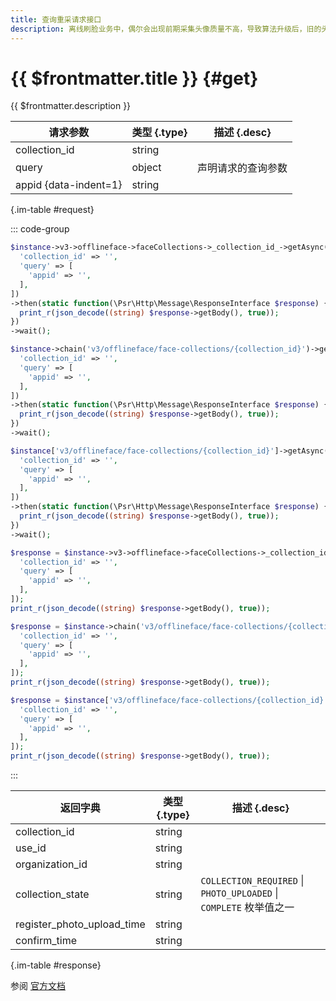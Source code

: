 ```yaml
---
title: 查询重采请求接口
description: 离线刷脸业务中，偶尔会出现前期采集头像质量不高，导致算法升级后，旧的头像无法生成有效的人脸特征，影响用户使用刷脸服务。因此，需要对用户的头像进行重采。
---
```


# {{ $frontmatter.title }} {#get}

{{ $frontmatter.description }}

| 请求参数 | 类型 {.type} | 描述 {.desc}
| --- | --- | ---
| collection_id | string | 
| query | object | 声明请求的查询参数
| appid {data-indent=1} | string | 

{.im-table #request}

::: code-group

```php [异步纯链式]
$instance->v3->offlineface->faceCollections->_collection_id_->getAsync([
  'collection_id' => '',
  'query' => [
    'appid' => '',
  ],
])
->then(static function(\Psr\Http\Message\ResponseInterface $response) {
  print_r(json_decode((string) $response->getBody(), true));
})
->wait();
```

```php [异步声明式]
$instance->chain('v3/offlineface/face-collections/{collection_id}')->getAsync([
  'collection_id' => '',
  'query' => [
    'appid' => '',
  ],
])
->then(static function(\Psr\Http\Message\ResponseInterface $response) {
  print_r(json_decode((string) $response->getBody(), true));
})
->wait();
```

```php [异步属性式]
$instance['v3/offlineface/face-collections/{collection_id}']->getAsync([
  'collection_id' => '',
  'query' => [
    'appid' => '',
  ],
])
->then(static function(\Psr\Http\Message\ResponseInterface $response) {
  print_r(json_decode((string) $response->getBody(), true));
})
->wait();
```

```php [同步纯链式]
$response = $instance->v3->offlineface->faceCollections->_collection_id_->get([
  'collection_id' => '',
  'query' => [
    'appid' => '',
  ],
]);
print_r(json_decode((string) $response->getBody(), true));
```

```php [同步声明式]
$response = $instance->chain('v3/offlineface/face-collections/{collection_id}')->get([
  'collection_id' => '',
  'query' => [
    'appid' => '',
  ],
]);
print_r(json_decode((string) $response->getBody(), true));
```

```php [同步属性式]
$response = $instance['v3/offlineface/face-collections/{collection_id}']->get([
  'collection_id' => '',
  'query' => [
    'appid' => '',
  ],
]);
print_r(json_decode((string) $response->getBody(), true));
```

:::

| 返回字典 | 类型 {.type} | 描述 {.desc}
| --- | --- | ---
| collection_id | string | 
| use_id | string | 
| organization_id | string | 
| collection_state | string | `COLLECTION_REQUIRED` \| `PHOTO_UPLOADED` \| `COMPLETE` 枚举值之一
| register_photo_upload_time | string | 
| confirm_time | string | 

{.im-table #response}

参阅 [官方文档](https://pay.weixin.qq.com/wiki/doc/wxfacepay/develop/k12-development-guidelines.html)
